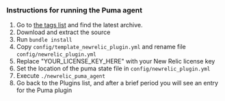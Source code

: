 ### Instructions for running the Puma agent

1. Go to <a href="https://github.com/unboxed/newrelic_puma_plugin/tags" target="_blank">the tags list</a> and find the latest archive.
2. Download and extract the source
3. Run `bundle install`
4. Copy `config/template_newrelic_plugin.yml` and rename file `config/newrelic_plugin.yml`
5. Replace "YOUR_LICENSE_KEY_HERE" with your New Relic license key
6. Set the location of the puma state file in `config/newrelic_plugin.yml`
7. Execute `./newrelic_puma_agent`
8. Go back to the Plugins list, and after a brief period you will see an entry for the Puma plugin
